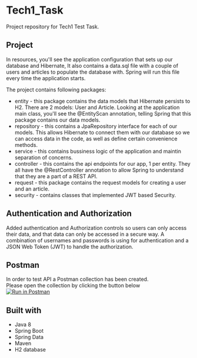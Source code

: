 # Tech1_Task
Project repository for Tech1 Test Task.

## Project
In resources, you'll see the application configuration that sets up our database and Hibernate, It also contains a data.sql file with a couple of users and articles to populate the database with. Spring will run this file every time the application starts.

 The project contains following packages:
 - entity - this package contains the data models that Hibernate persists to H2. There are 2 models: User and Article. Looking at the application main class, you'll see the @EntityScan annotation, telling Spring that this package contains our data models.
 - repository - this contains a JpaRepository interface for each of our models. This allows Hibernate to connect them with our database so we can access data in the code, as well as define certain convenience methods.
 - service - this contains bussiness logic of the application and maintin separation of concerns. 
 - controller - this contains the api endpoints for our app, 1 per entity. They all have the @RestController annotation to allow Spring to understand that they are a part of a REST API.
 - request - this package contains the request models for creating a user and an article.
 - security - contains classes that implemented JWT based Security.
 
## Authentication and Authorization
Added authentication and Authorization controls so users can only access their data, and that data can only be accessed in a secure way.
A combination of usernames and passwords is using  for authentication and a JSON Web Token (JWT) to handle the authorization.

## Postman
In order to test API a Postman collection has been created.\
Please open the collection by clicking the button below\
[![Run in Postman](https://run.pstmn.io/button.svg)](https://app.getpostman.com/run-collection/b9ac5bf045008f07fc4a)

## Built with
- Java 8
- Spring Boot
- Spring Data
- Maven
- H2 database
